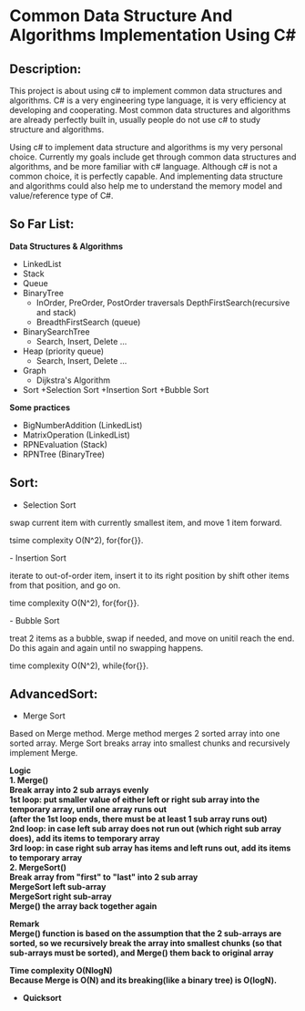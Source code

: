 Common Data Structure And Algorithms Implementation Using C#
============================================================
Description:
------------
<p>This project is about using c# to implement common data structures and algorithms. C# is a very engineering type language, it is very efficiency at developing and cooperating.
Most common data structures and algorithms are already perfectly built in, usually people do not use c# to study structure and algorithms.</p>
<p>Using c# to implement data structure and algorithms is my very personal choice. Currently my goals include get through common data structures and algorithms, 
and be more familiar with c# language. Although c# is not a common choice, it is perfectly capable. And implementing data structure and algorithms could also help me to understand the memory model and value/reference type of C#. </p>

So Far List:
------------
<b>Data Structures & Algorithms</b><br/>
- LinkedList
- Stack
- Queue
- BinaryTree 
	+ InOrder, PreOrder, PostOrder traversals DepthFirstSearch(recursive and stack)
	+ BreadthFirstSearch (queue)<br/>
- BinarySearchTree 
	+ Search, Insert, Delete ...
- Heap (priority queue)
	+ Search, Insert, Delete ...
- Graph
	+ Dijkstra's Algorithm
- Sort
	+Selection Sort
	+Insertion Sort
	+Bubble Sort

<b>Some practices</b><br/>
- BigNumberAddition (LinkedList)
- MatrixOperation (LinkedList)
- RPNEvaluation (Stack)
- RPNTree (BinaryTree)

Sort:
-----
- Selection Sort
<p>swap current item with currently smallest item, and move 1 item forward.</p>
<p>tsime complexity O(N^2), for{for{}}.</p>
- Insertion Sort
<p>iterate to out-of-order item, insert it to its right position by shift other items from that position, and go on.</p>
<p>time complexity O(N^2), for{for{}}.</p>
- Bubble Sort
<p>treat 2 items as a bubble, swap if needed, and move on unitil reach the end. Do this again and again until no swapping happens.</p>
<p>time complexity O(N^2), while{for{}}.</p>

AdvancedSort:
------------
- Merge Sort
<p>Based on Merge method. Merge method merges 2 sorted array into one sorted array. Merge Sort breaks array into smallest chunks and recursively implement Merge.</p>
<p><b>Logic<b><br/>
1. Merge()<br/>
Break array into 2 sub arrays evenly<br/>
1st loop: put smaller value of either left or right sub array into the temporary array, until one array runs out<br/>
(after the 1st loop ends, there must be at least 1 sub array runs out)<br/>
2nd loop: in case left sub array does not run out (which right sub array does), add its items to temporary array<br/>
3rd loop: in case right sub array has items and left runs out, add its items to temporary array<br/>
2. MergeSort()<br/>
Break array from "first" to "last" into 2 sub array<br/>
MergeSort left sub-array<br/>
MergeSort right sub-array<br/>
Merge() the array back together again<br/>
<p><b>Remark</b><br/>Merge() function is based on the assumption that the 2 sub-arrays are sorted, so we recursively break the array into smallest chunks (so that sub-arrays must be sorted), and Merge() them back to original array</p>
<p><b>Time complexity O(NlogN)</b></br>Because Merge is O(N) and its breaking(like a binary tree) is O(logN).<p>

- Quicksort
